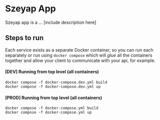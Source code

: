 # Szeyap App
Szeyap app is a ... [include description here]

## Steps to run
Each service exists as a separate Docker container, so you can run each separately or run using `docker compose` which will *glue* all the containers together and allow your client to communicate with your api, for example.

#### [DEV] Running from top level (all containers)
```
docker compose -f docker-compose.dev.yml build
docker compose -f docker-compose.dev.yml up
```

#### [PROD] Running from top level (all containers)
```
docker compose -f docker-compose.yml build
docker compose -f docker-compose.yml up
```
